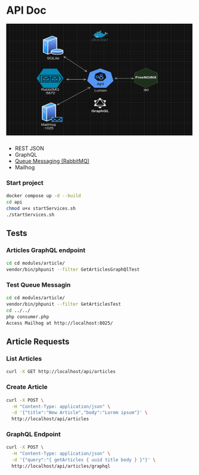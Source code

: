 # API Doc

<img src="./imgs/LumenAPI.png" width="500" height="300">

### 
- REST JSON
- GraphQL
- [Queue Messaging (RabbitMQ)](./RabbitMQ.md)
- Mailhog

### Start project
```sh
docker compose up -d --build
cd api
chmod u+x startServices.sh
./startServices.sh
```

## Tests

### Articles GraphQL endpoint
```sh
cd cd modules/article/
vendor/bin/phpunit --filter GetArticlesGraphQlTest
```

### Test Queue Messagin
```sh
cd cd modules/article/
vendor/bin/phpunit --filter GetArticlesTest
cd ../../
php consumer.php
Access Mailhog at http://localhost:8025/
```

## Article Requests
### List Articles
```sh
curl -X GET http://localhost/api/articles
```
### Create Article
```sh
curl -X POST \
  -H "Content-Type: application/json" \
  -d '{"title":"New Article","body":"Lorem ipsum"}' \
  http://localhost/api/articles
```
### GraphQL Endpoint
```sh
curl -X POST \
  -H "Content-Type: application/json" \
  -d '{"query":"{ getArticles { uuid title body } }"}' \
  http://localhost/api/articles/graphql
```
